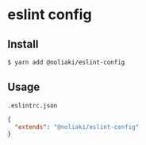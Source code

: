 # eslint config

## Install

```sh
$ yarn add @noliaki/eslint-config
```

## Usage

`.eslintrc.json`

```json
{
  "extends": "@noliaki/eslint-config"
}
```
